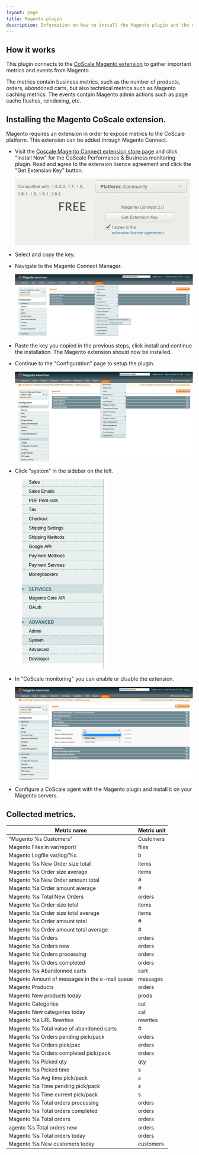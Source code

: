 ```yaml
---
layout: page
title: Magento plugin
description: Information on how to install the Magento plugin and the metrics collected by the CoScale Magento plugin.
---
```


## How it works
This plugin connects to the [CoScale Magento extension](https://www.magentocommerce.com/magento-connect/coscale-performance-business-monitoring.html) to gather important metrics and events from Magento.

The metrics contain business metrics, such as the number of products, orders, abondoned carts, but also technical metrics such as Magento caching metrics. The events contain Magento admin actions such as page cache flushes, reindexing, etc.

## Installing the Magento CoScale extension.
Magento requires an extension in order to expose metrics to the CoScale platform. This extension can be added through Magento Connect.

* Visit the [Coscale Magento Connect extension store page](https://www.magentocommerce.com/magento-connect/coscale-performance-business-monitoring.html) and click "Install Now" for the CoScale Performance & Business monitoring plugin. Read and agree to the extension lisence agreement and click the "Get Extension Key" button.

  <img src="/gfx/agent/plugins/magento/getExtensionKey.png" alt="Magento Connect link">

* Select and copy the key.

* Navigate to the Magento Connect Manager.

  <img src="/gfx/agent/plugins/magento/magentoConnect.png" alt="Magento Connect link">

* Paste the key you copied in the previous steps, click install and continue the installation. The Magento extension should now be installed.

* Continue to the "Configuration" page to setup the plugin.

  <img src="/gfx/agent/plugins/magento/configuration.jpg" alt="Magento configuration link">

* Click "system" in the sidebar on the left.

  <img src="/gfx/agent/plugins/magento/system.jpg" alt="Magento system link">

* In "CoScale monitoring" you can enable or disable the extension.

  <img src="/gfx/agent/plugins/magento/CoScaleMonitoring.jpg" alt="CoScale monitoring">

* Configure a CoScale agent with the Magento plugin and install it on your Magento servers.


## Collected metrics.

|                  Metric name                    |       Metric unit       |
|-------------------------------------------------|-------------------------|
| "Magento %s Customers"                          |  Customers              |
| Magento Files in var/report/                    | files                   |
| Magento Logfile var/log/%s                      |  b                      |
| Magento %s New Order size total                 |  items                  |
| Magento %s Order size average                   |  items                  |
| Magento %s New Order amount total               |  #                      |
| Magento %s Order amount average                 |  #                      |
| Magento %s Total New Orders                     |  orders                 |
| Magento %s Order size total                     |  items                  |
| Magento %s Order size total average             |  items                  |
| Magento %s Order amount total                   |  #                      |
| Magento %s Order amount total average           |  #                      |
| Magento %s Orders                               |  orders                 |
| Magento %s Orders new                           |  orders                 |
| Magento %s Orders processing                    |  orders                 |
| Magento %s Orders completed                     |  orders                 |
| Magento %s Abandonned carts                     |  cart                   |
| Magento Amount of messages in the e-mail queue  |  messages               |
| Magento Products                                |  orders                 |
| Magento New products today                      |  prods                  |
| Magento Categories                              |  cat                    |
| Magento New categories today                    |  cat                    |
| Magento %s URL Rewrites                         |  rewrites               |
| Magento %s Total value of abandoned carts       |  #                      |
| Magento %s Orders pending pick/pack             |  orders                 |
| Magento %s Orders pick/pac                      |  orders                 |
| Magento %s Orders completed pick/pack           |  orders                 |
| Magento %s Picked qty                           |  qty                    |
| Magento %s Picked time                          |  s                      |
| Magento %s Avg time pick/pack                   |   s                     |
| Magento %s Time pending pick/pack               |  s                      |
| Magento %s Time current pick/pack               |  s                      |
| Magento %s Total orders processing              |  orders                 |
| Magento %s Total orders completed               |  orders                 |
| Magento %s Total orders                         |  orders                 |
| agento %s Total orders new                      |  orders                 |
| Magento %s Total orders today                   |  orders                 |
| Magento %s New customers today                  |  customers              |
